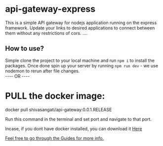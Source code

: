 # api-gateway-express
This is a simple API gateway for nodejs application running on the express framework.
Update your links to desired  applications to connect  between them without any restrictions of cors.
....

## How to use?

Simple clone the project to your local machine and run `npm i` to install the packages. Once done spin up your server by running `npm run dev` - we use nodemon to rerun after file changes.             
                                    ---- OR ----

# PULL the docker image: 

docker pull shivasangati/api-gateway:0.0.1.RELEASE   

Run this command in the terminal and set port and navigate to that port.

Incase, if you dont have docker installed,  you can download it <a href="https://desktop.docker.com/win/main/amd64/Docker%20Desktop%20Installer.exe?_gl=1*aro36z*_ga*MjA4NzM4MzEwNy4xNzA5NjE2MTkz*_ga_XJWPQMJYHQ*MTcxMDQxNTgxOS41LjEuMTcxMDQxNjA2OS42MC4wLjA.">Here

Feel free to go through the <a href="https://docs.docker.com/get-started/overview/">Guides  for more info.